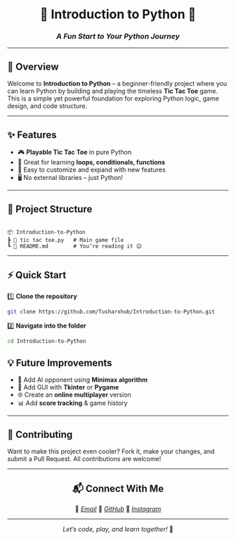 
<div align="center">

# 🐍 Introduction to Python 🎯  
### *A Fun Start to Your Python Journey*  

</div>

---

## 📜 Overview
Welcome to **Introduction to Python** – a beginner-friendly project where you can learn Python by building and playing the timeless **Tic Tac Toe** game.  
This is a simple yet powerful foundation for exploring Python logic, game design, and code structure.

---

## ✨ Features
- 🎮 **Playable Tic Tac Toe** in pure Python  
- 🧠 Great for learning **loops, conditionals, functions**  
- 🚀 Easy to customize and expand with new features  
- 🖥 No external libraries – just Python!

---

## 📂 Project Structure
```

📦 Introduction-to-Python
┣ 📜 tic tac toe.py   # Main game file
┗ 📜 README.md        # You’re reading it 😉

````

---

## ⚡ Quick Start

1️⃣ **Clone the repository**  
```bash
git clone https://github.com/Tusharxhub/Introduction-to-Python.git
````

2️⃣ **Navigate into the folder**

```bash
cd Introduction-to-Python
```


## 💡 Future Improvements

* 🤖 Add AI opponent using **Minimax algorithm**
* 🎨 Add GUI with **Tkinter** or **Pygame**
* 🌐 Create an **online multiplayer** version
* 📊 Add **score tracking** & game history

---

## 🤝 Contributing

Want to make this project even cooler?
Fork it, make your changes, and submit a Pull Request. All contributions are welcome!

---

<div align="center">

## 📬 Connect With Me

📧 [*Email*](mailto:t.k.d.dey2033929837@gmail.com)
🔗 [*GitHub*](https://github.com/Tusharxhub)
📸 [*Instagram*](https://www.instagram.com/tushardevx01/)

---

*Let’s code, play, and learn together!* 🚀

